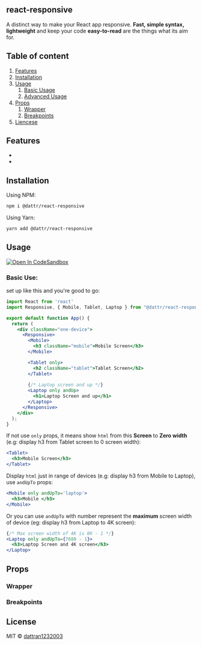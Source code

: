 ## react-responsive
A distinct way to make your React app responsive. **Fast, simple syntax, lightweight** and keep your code **easy-to-read** are the things what its aim for.

## Table of content
1. [Features](#features)
2. [Installation](#installation)
3. [Usage](#usage)
    1. [Basic Usage](#basic-use)
    2. [Advanced Usage](#advanced-use)
4. [Props](#props)
    1. [Wrapper](#wrapper)
    2. [Breakpoints](#breakpoints)
5. [Liencese](#liencese)

## Features
-
-

## Installation
Using NPM:
```bash
npm i @dattr/react-responsive
```
Using Yarn:
```bash
yarn add @dattr/react-responsive
```
## Usage
[![Open In CodeSandbox](https://img.shields.io/badge/Open%20In-codeSandbox-blue)](https://codesandbox.io/s/react-responsive-test-bk2ho)

### Basic Use:
set up like this and you're good to go:
```jsx
import React from 'react'
import Responsive, { Mobile, Tablet, Laptop } from "@dattr/react-responsive";

export default function App() {
  return (
    <div className="one-device">
      <Responsive>
        <Mobile>
          <h3 className="mobile">Mobile Screen</h3>
        </Mobile>

        <Tablet only>
          <h2 className="tablet">Tablet Screen</h2>
        </Tablet>
        
        {/* Laptop screen and up */}
        <Laptop only andUp>
          <h1>Laptop Screen and up</h1>
        </Laptop>
      </Responsive>
    </div>
  );
}

```

If not use `only` props, it means show `html` from this **Screen** to **Zero width** (e.g: display h3 from Tablet screen to 0 screen width):
```jsx
<Tablet>
  <h3>Mobile Screen</h3>
</Tablet>
```

Display `html` just in range of devices (e.g: display h3 from Mobile to Laptop), use `andUpTo` props:
```jsx
<Mobile only andUpTo='laptop'>
  <h3>Mobile </h3>
</Mobile>
```

Or you can use `andUpTo` with number represent the **maximum** screen width of device (eg: display h3 from Laptop to 4K screen):
```jsx
{/* Max screen width of 4K is 8K - 1 */}
<Laptop only andUpTo={7680 - 1}>
  <h3>Laptop Screen and 4K screen</h3>
</Laptop>
```

## Props
### Wrapper
### Breakpoints

## License

MIT © [dattran1232003](https://github.com/dattran1232003)
